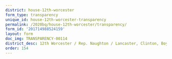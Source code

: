 ```yaml
---
district: house-12th-worcester
form_type: transparency
unique_id: house-12th-worcester-transparency
permalink: /2020bq/house-12th-worcester/transparency/
form_id: '201714988524159'
layout: form
doc_img: TRANSPARENCY-00114
district_desc: 12th Worcester / Rep. Naughton / Lancaster, Clinton, Boyleston
order: 154
---
```

